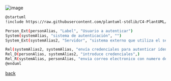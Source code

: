 ![image](http://www.plantuml.com/plantuml/png/PP11Jm8n48Nl-olgdY01DZ6UF67G6oO4mfaCxIYJTAVhT8hehxVTPD75qyw-zdtpNfTHGJIrlheZjZuvD2VLBZusZS3duftqb8ufejZ0YgmB6zgcyy35Cu_gF1sRrSDyKwJzwxff8IfAbWwhx01Yb4LN-DK69GO-l5nqqlNZaoU8CrEluOY-piC-9X0A1WoaiemiI3sjTbyPsKvY_nbCaV8F68U_Toq5BfYhfUpwQxlFXpkKCxaWTS-8FGGlYiB1V2GqISdJTzQyYULgXlvVCgsgBVeRz3WVyfd0M467R0ayHjE1N9kzbMw6N9aTk7esBSJ3y_XfRh8JgmINB8wuWtSxVg4HQ8WJH30Oz6WpYSc6BB7XrABqDSaDuKhFGbuYkzJw7m00)

```bash
@startuml
!include https://raw.githubusercontent.com/plantuml-stdlib/C4-PlantUML/master/C4_Container.puml

Person_Ext(personAlias, "Label", "Usuario a autenticar")
System(systemAlias, "sistema de autenticación", "")
System_Ext(systemAlias2, "Servidor", "sistema externo que utiliza el servicio de autenticación")

Rel(systemAlias2, systemAlias, "envía credenciales para autenticar identidad",)
Rel_D(personAlias, systemAlias2, "introduce credenciales",)
Rel_R(systemAlias, personAlias, "envia correo electronico con numero de identificacion",)
@enduml

```

[back](./../../Diagramas.md)